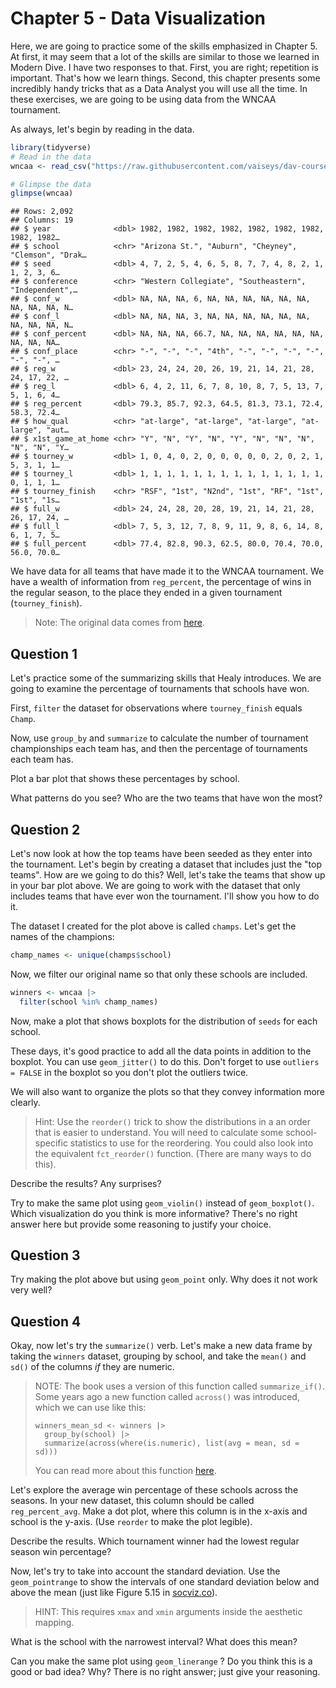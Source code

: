 # Chapter 5 - Data Visualization

Here, we are going to practice some of the skills emphasized in Chapter 5. At first, it may seem that a lot of the skills are similar to those we learned in Modern Dive. I have two responses to that. First, you are right; repetition is important. That's how we learn things. Second, this chapter presents some incredibly handy tricks that as a Data Analyst you will use all the time. In these exercises, we are going to be using data from the WNCAA tournament.

As always, let's begin by reading in the data.

``` r
library(tidyverse)
# Read in the data 
wncaa <- read_csv("https://raw.githubusercontent.com/vaiseys/dav-course/main/Data/wncaa.csv")

# Glimpse the data 
glimpse(wncaa)
```

```         
## Rows: 2,092
## Columns: 19
## $ year              <dbl> 1982, 1982, 1982, 1982, 1982, 1982, 1982, 1982, 1982…
## $ school            <chr> "Arizona St.", "Auburn", "Cheyney", "Clemson", "Drak…
## $ seed              <dbl> 4, 7, 2, 5, 4, 6, 5, 8, 7, 7, 4, 8, 2, 1, 1, 2, 3, 6…
## $ conference        <chr> "Western Collegiate", "Southeastern", "Independent",…
## $ conf_w            <dbl> NA, NA, NA, 6, NA, NA, NA, NA, NA, NA, NA, NA, NA, N…
## $ conf_l            <dbl> NA, NA, NA, 3, NA, NA, NA, NA, NA, NA, NA, NA, NA, N…
## $ conf_percent      <dbl> NA, NA, NA, 66.7, NA, NA, NA, NA, NA, NA, NA, NA, NA…
## $ conf_place        <chr> "-", "-", "-", "4th", "-", "-", "-", "-", "-", "-", …
## $ reg_w             <dbl> 23, 24, 24, 20, 26, 19, 21, 14, 21, 28, 24, 17, 22, …
## $ reg_l             <dbl> 6, 4, 2, 11, 6, 7, 8, 10, 8, 7, 5, 13, 7, 5, 1, 6, 4…
## $ reg_percent       <dbl> 79.3, 85.7, 92.3, 64.5, 81.3, 73.1, 72.4, 58.3, 72.4…
## $ how_qual          <chr> "at-large", "at-large", "at-large", "at-large", "aut…
## $ x1st_game_at_home <chr> "Y", "N", "Y", "N", "Y", "N", "N", "N", "N", "N", "Y…
## $ tourney_w         <dbl> 1, 0, 4, 0, 2, 0, 0, 0, 0, 0, 2, 0, 2, 1, 5, 3, 1, 1…
## $ tourney_l         <dbl> 1, 1, 1, 1, 1, 1, 1, 1, 1, 1, 1, 1, 1, 1, 0, 1, 1, 1…
## $ tourney_finish    <chr> "RSF", "1st", "N2nd", "1st", "RF", "1st", "1st", "1s…
## $ full_w            <dbl> 24, 24, 28, 20, 28, 19, 21, 14, 21, 28, 26, 17, 24, …
## $ full_l            <dbl> 7, 5, 3, 12, 7, 8, 9, 11, 9, 8, 6, 14, 8, 6, 1, 7, 5…
## $ full_percent      <dbl> 77.4, 82.8, 90.3, 62.5, 80.0, 70.4, 70.0, 56.0, 70.0…
```

We have data for all teams that have made it to the WNCAA tournament. We have a wealth of information from `reg_percent`, the percentage of wins in the regular season, to the place they ended in a given tournament (`tourney_finish`).

> Note: The original data comes from [here](https://github.com/rfordatascience/tidytuesday/tree/main/data/2020/2020-10-06).

## Question 1

Let's practice some of the summarizing skills that Healy introduces. We are going to examine the percentage of tournaments that schools have won.

First, `filter` the dataset for observations where `tourney_finish` equals `Champ`.

Now, use `group_by` and `summarize` to calculate the number of tournament championships each team has, and then the percentage of tournaments each team has.

Plot a bar plot that shows these percentages by school.

What patterns do you see? Who are the two teams that have won the most?

## Question 2

Let's now look at how the top teams have been seeded as they enter into the tournament. Let's begin by creating a dataset that includes just the "top teams". How are we going to do this? Well, let's take the teams that show up in your bar plot above. We are going to work with the dataset that only includes teams that have ever won the tournament. I'll show you how to do it.

The dataset I created for the plot above is called `champs`. Let's get the names of the champions:

``` r
champ_names <- unique(champs$school)
```

Now, we filter our original name so that only these schools are included.

``` r
winners <- wncaa |> 
  filter(school %in% champ_names)
```

Now, make a plot that shows boxplots for the distribution of `seeds` for each school.

These days, it's good practice to add all the data points in addition to the boxplot. You can use `geom_jitter()` to do this. Don't forget to use `outliers = FALSE` in the boxplot so you don't plot the outliers twice.

We will also want to organize the plots so that they convey information more clearly.

> Hint: Use the `reorder()` trick to show the distributions in a an order that is easier to understand. You will need to calculate some school-specific statistics to use for the reordering. You could also look into the equivalent `fct_reorder()` function. (There are many ways to do this).

Describe the results? Any surprises?

Try to make the same plot using `geom_violin()` instead of `geom_boxplot()`. Which visualization do you think is more informative? There's no right answer here but provide some reasoning to justify your choice.

## Question 3

Try making the plot above but using `geom_point` only. Why does it not work very well?

## Question 4

Okay, now let's try the `summarize()` verb. Let's make a new data frame by taking the `winners` dataset, grouping by school, and take the `mean()` and `sd()` of the columns *if* they are numeric.

> NOTE: The book uses a version of this function called `summarize_if()`. Some years ago a new function called `across()` was introduced, which we can use like this:
>
> ```         
> winners_mean_sd <- winners |> 
>   group_by(school) |> 
>   summarize(across(where(is.numeric), list(avg = mean, sd = sd)))
> ```
>
> You can read more about this function [here](https://dplyr.tidyverse.org/articles/colwise.html).

Let's explore the average win percentage of these schools across the seasons. In your new dataset, this column should be called `reg_percent_avg`. Make a dot plot, where this column is in the x-axis and school is the y-axis. (Use `reorder` to make the plot legible).

Describe the results. Which tournament winner had the lowest regular season win percentage?

Now, let's try to take into account the standard deviation. Use the `geom_pointrange` to show the intervals of one standard deviation below and above the mean (just like Figure 5.15 in [socviz.co](https://socviz.co/workgeoms.html)).

> HINT: This requires `xmax` and `xmin` arguments inside the aesthetic mapping.

What is the school with the narrowest interval? What does this mean?

Can you make the same plot using `geom_linerange` ? Do you think this is a good or bad idea? Why? There is no right answer; just give your reasoning.
